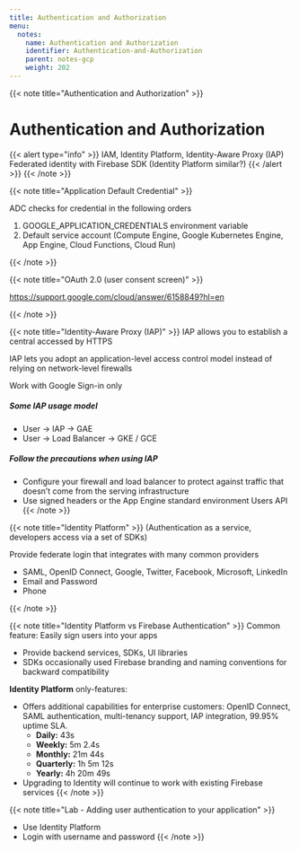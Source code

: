 ```yaml
---
title: Authentication and Authorization
menu:
  notes:
    name: Authentication and Authorization
    identifier: Authentication-and-Authorization
    parent: notes-gcp
    weight: 202
---
```


{{< note title="Authentication and Authorization" >}}

# Authentication and Authorization

{{< alert type="info" >}}
IAM, Identity Platform, Identity-Aware Proxy (IAP)<br>
Federated identity with Firebase SDK (Identity Platform similar?)
{{< /alert >}}
{{< /note >}}

{{< note title="Application Default Credential" >}}

ADC checks for credential in the following orders

1. GOOGLE\_APPLICATION\_CREDENTIALS environment variable
2. Default service account (Compute Engine, Google Kubernetes Engine, App Engine, Cloud Functions, Cloud Run)

{{< /note >}}

{{< note title="OAuth 2.0 (user consent screen)" >}}

https://support.google.com/cloud/answer/6158849?hl=en

{{< /note >}}

{{< note title="Identity-Aware Proxy (IAP)" >}}
IAP allows you to establish a central accessed by HTTPS

IAP lets you adopt an application-level access control model instead of relying on network-level firewalls

Work with Google Sign-in only

##### Some IAP usage model

- User → IAP → GAE
- User → Load Balancer → GKE / GCE

##### Follow the precautions when using IAP

- Configure your firewall and load balancer to protect against traffic that doesn’t come from the serving infrastructure
- Use signed headers or the App Engine standard environment Users API
{{< /note >}}

{{< note title="Identity Platform" >}}
(Authentication as a service, developers access via a set of SDKs)

Provide federate login that integrates with many common providers

- SAML, OpenID Connect, Google, Twitter, Facebook, Microsoft, LinkedIn
- Email and Password
- Phone

{{< /note >}}

{{< note title="Identity Platform vs Firebase Authentication" >}}
Common feature: Easily sign users into your apps
* Provide backend services, SDKs, UI libraries
* SDKs occasionally used Firebase branding and naming conventions for backward compatibility

**Identity Platform** only-features:
* Offers additional capabilities for enterprise customers: OpenID Connect, SAML authentication, multi-tenancy support, IAP integration, 99.95% uptime SLA.
    - **Daily:** 43s
    - **Weekly:** 5m 2.4s
    - **Monthly:** 21m 44s
    - **Quarterly:** 1h 5m 12s
    - **Yearly:** 4h 20m 49s
* Upgrading to Identity will continue to work with existing Firebase services
{{< /note >}}

{{< note title="Lab - Adding user authentication to your application" >}}
* Use Identity Platform
* Login with username and password
{{< /note >}}